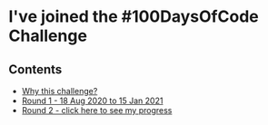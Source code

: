 # I've joined the #100DaysOfCode Challenge

## Contents
* [Why this challenge?](https://medium.com/the-front-journal/100doc-day-0-episode-0-100-days-of-code-starts-today-774ebecd8e54)
* [Round 1 - 18 Aug 2020 to 15 Jan 2021](round-1.md)
* [Round 2 - click here to see my progress](round-2.md)


